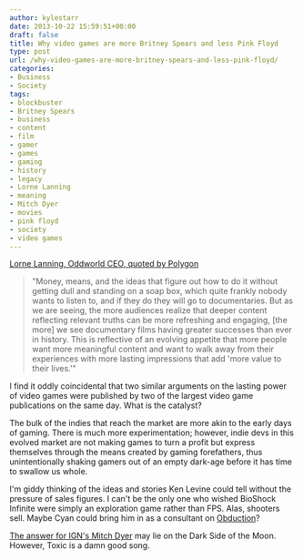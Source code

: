```yaml
---
author: kylestarr
date: 2013-10-22 15:59:51+00:00
draft: false
title: Why video games are more Britney Spears and less Pink Floyd
type: post
url: /why-video-games-are-more-britney-spears-and-less-pink-floyd/
categories:
- Business
- Society
tags:
- blockbuster
- Britney Spears
- business
- content
- film
- gamer
- games
- gaming
- history
- legacy
- Lorne Lanning
- meaning
- Mitch Dyer
- movies
- pink floyd
- society
- video games
---
```


[Lorne Lanning, Oddworld CEO, quoted by Polygon](http://www.polygon.com/2013/10/21/4849132/video-game-storytellers-can-learn-from-shakespeare-and-pink-floyd)

> "Money, means, and the ideas that figure out how to do it without getting dull and standing on a soap box, which quite frankly nobody wants to listen to, and if they do they will go to documentaries. But as we are seeing, the more audiences realize that deeper content reflecting relevant truths can be more refreshing and engaging, [the more] we see documentary films having greater successes than ever in history. This is reflective of an evolving appetite that more people want more meaningful content and want to walk away from their experiences with more lasting impressions that add 'more value to their lives.'"

I find it oddly coincidental that two similar arguments on the lasting power of video games were published by two of the largest video game publications on the same day. What is the catalyst?

The bulk of the indies that reach the market are more akin to the early days of gaming. There is much more experimentation; however, indie devs in this evolved market are not making games to turn a profit but express themselves through the means created by gaming forefathers, thus unintentionally shaking gamers out of an empty dark-age before it has time to swallow us whole.

I'm giddy thinking of the ideas and stories Ken Levine could tell without the pressure of sales figures. I can't be the only one who wished BioShock Infinite were simply an exploration game rather than FPS. Alas, shooters sell. Maybe Cyan could bring him in as a consultant on [Obduction](http://www.kickstarter.com/projects/cyaninc/obduction)?

[The answer for IGN's Mitch Dyer](/2013/10/21/how-long-can-video-games-matter/) may lie on the Dark Side of the Moon. However, Toxic is a damn good song.
